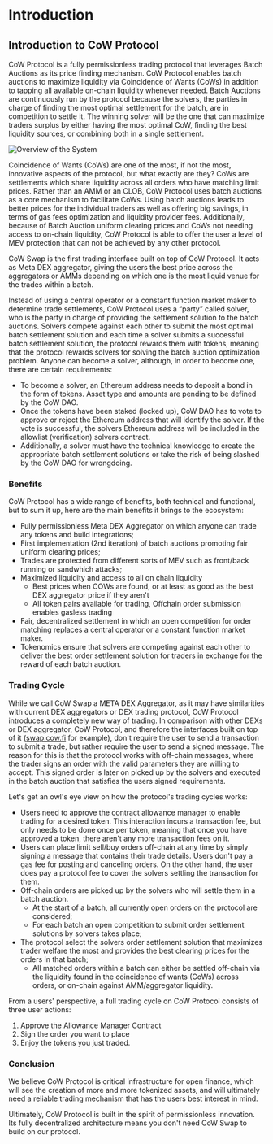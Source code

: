 # Introduction

## Introduction to CoW Protocol

CoW Protocol is a fully permissionless trading protocol that leverages Batch Auctions as its price finding mechanism. CoW Protocol enables batch auctions to maximize liquidity via Coincidence of Wants (CoWs) in addition to tapping all available on-chain liquidity whenever needed. Batch Auctions are continuously run by the protocol because the solvers, the parties in charge of finding the most optimal settlement for the batch, are in competition to settle it. The winning solver will be the one that can maximize traders surplus by either having the most optimal CoW, finding the best liquidity sources, or combining both in a single settlement.

![Overview of the System](/img/CoW\_Protocol\_BatchAuctions.png)

Coincidence of Wants (CoWs) are one of the most, if not the most, innovative aspects of the protocol, but what exactly are they? CoWs are settlements which share liquidity across all orders who have matching limit prices. Rather than an AMM or an CLOB, CoW Protocol uses batch auctions as a core mechanism to facilitate CoWs. Using batch auctions leads to better prices for the individual traders as well as offering big savings, in terms of gas fees optimization and liquidity provider fees. Additionally, because of Batch Auction uniform clearing prices and CoWs not needing access to on-chain liquidity, CoW Protocol is able to offer the user a level of MEV protection that can not be achieved by any other protocol.

CoW Swap is the first trading interface built on top of CoW Protocol. It acts as Meta DEX aggregator, giving the users the best price across the aggregators or AMMs depending on which one is the most liquid venue for the trades within a batch.

Instead of using a central operator or a constant function market maker to determine trade settlements, CoW Protocol uses a “party” called solver, who is the party in charge of providing the settlement solution to the batch auctions. Solvers compete against each other to submit the most optimal batch settlement solution and each time a solver submits a successful batch settlement solution, the protocol rewards them with tokens, meaning that the protocol rewards solvers for solving the batch auction optimization problem. Anyone can become a solver, although, in order to become one, there are certain requirements:

* To become a solver, an Ethereum address needs to deposit a bond in the form of tokens. Asset type and amounts are pending to be defined by the CoW DAO.
* Once the tokens have been staked (locked up), CoW DAO has to vote to approve or reject the Ethereum address that will identify the solver. If the vote is successful, the solvers Ethereum address will be included in the allowlist (verification) solvers contract.
* Additionally, a solver must have the technical knowledge to create the appropriate batch settlement solutions or take the risk of being slashed by the CoW DAO for wrongdoing.

### Benefits

CoW Protocol has a wide range of benefits, both technical and functional, but to sum it up, here are the main benefits it brings to the ecosystem:

* Fully permissionless Meta DEX Aggregator on which anyone can trade any tokens and build integrations;
* First implementation (2nd iteration) of batch auctions promoting fair uniform clearing prices;
* Trades are protected from different sorts of MEV such as front/back running or sandwhich attacks;
* Maximized liquidity and access to all on chain liquidity
  * Best prices when COWs are found, or at least as good as the best DEX aggregator price if they aren't
  * All token pairs available for trading, Offchain order submission enables gasless trading
* Fair, decentralized settlement in which an open competition for order matching replaces a central operator or a constant function market maker.
* Tokenomics ensure that solvers are competing against each other to deliver the best order settlement solution for traders in exchange for the reward of each batch auction.

### Trading Cycle

While we call CoW Swap a META DEX Aggregator, as it may have similarities with current DEX aggregators or DEX trading protocol, CoW Protocol introduces a completely new way of trading. In comparison with other DEXs or DEX aggregator, CoW Protocol, and therefore the interfaces built on top of it ([swap.cow.fi](https://swap.cow.fi) for example), don't require the user to send a transaction to submit a trade, but rather require the user to send a signed message. The reason for this is that the protocol works with off-chain messages, where the trader signs an order with the valid parameters they are willing to accept. This signed order is later on picked up by the solvers and executed in the batch auction that satisfies the users signed requirements.

Let's get an owl's eye view on how the protocol's trading cycles works:

* Users need to approve the contract allowance manager to enable trading for a desired token. This interaction incurs a transaction fee, but only needs to be done once per token, meaning that once you have approved a token, there aren't any more transaction fees on it.
* Users can place limit sell/buy orders off-chain at any time by simply signing a message that contains their trade details. Users don't pay a gas fee for posting and canceling orders. On the other hand, the user does pay a protocol fee to cover the solvers settling the transaction for them.
* Off-chain orders are picked up by the solvers who will settle them in a batch auction.
  * At the start of a batch, all currently open orders on the protocol are considered;
  * For each batch an open competition to submit order settlement solutions by solvers takes place;
* The protocol select the solvers order settlement solution that maximizes trader welfare the most and provides the best clearing prices for the orders in that batch;
  * All matched orders within a batch can either be settled off-chain via the liquidity found in the coincidence of wants (CoWs) across orders, or on-chain against AMM/aggregator liquidity.

From a users' perspective, a full trading cycle on CoW Protocol consists of three user actions:

1. Approve the Allowance Manager Contract
2. Sign the order you want to place
3. Enjoy the tokens you just traded.

### Conclusion

We believe CoW Protocol is critical infrastructure for open finance, which will see the creation of more and more tokenized assets, and will ultimately need a reliable trading mechanism that has the users best interest in mind.

Ultimately, CoW Protocol is built in the spirit of permissionless innovation. Its fully decentralized architecture means you don't need CoW Swap to build on our protocol.
